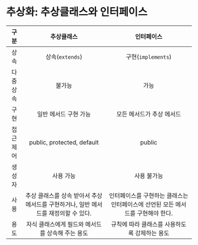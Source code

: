 # 추상화: 추상클래스와 인터페이스

| 구분 | 추상클래스 | 인터페이스 |
|:---:|:---:|:---:|
| 상속 | 상속(`extends`) | 구현(`implements`) |
| 다중 상속 | 불가능 | 가능 |
| 구현 | 일반 메서드 구현 가능 | 모든 메서드가 추상 메서드 |
| 접근 제어 | public, protected, default | public |
| 생성자 | 사용 가능 | 사용 불가능 |
| 사용 | 추상 클래스를 상속 받아서 추상 메서드를 구현하거나, 일반 메서드를 재정의할 수 있다. | 인터페이스를 구현하는 클래스는 인터페이스에 선언된 모든 메서드를 구현해야 한다. |
| 용도 | 자식 클래스에게 필드와 메서드를 상속해 주는 용도 | 규칙에 따라 클래스를 사용하도록 강제하는 용도 |

